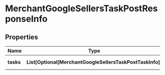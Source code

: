 # MerchantGoogleSellersTaskPostResponseInfo


## Properties

| Name | Type | Description | Notes |
|------------ | ------------- | ------------- | -------------|
**tasks** | **List[Optional[MerchantGoogleSellersTaskPostTaskInfo]]** | array of tasks |[optional]|